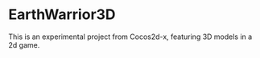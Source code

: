 EarthWarrior3D
======

This is an experimental project from Cocos2d-x, featuring 3D models in a 2d game.
